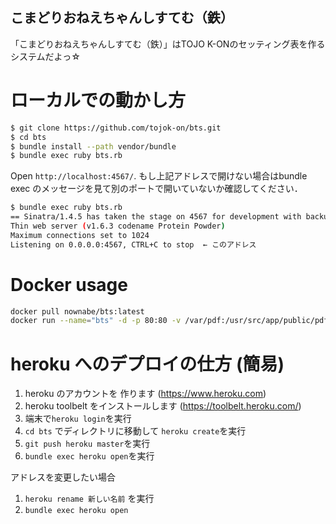 こまどりおねえちゃんしすてむ（鉄）
----

「こまどりおねえちゃんしすてむ（鉄）」はTOJO K-ONのセッティング表を作るシステムだよっ☆

# ローカルでの動かし方 

```bash
$ git clone https://github.com/tojok-on/bts.git
$ cd bts
$ bundle install --path vendor/bundle
$ bundle exec ruby bts.rb
```

Open `http://localhost:4567/`.
もし上記アドレスで開けない場合はbundle exec のメッセージを見て別のポートで開いていないか確認してください．

```bash
$ bundle exec ruby bts.rb                                                                                                                                      [23:14:21]
== Sinatra/1.4.5 has taken the stage on 4567 for development with backup from Thin
Thin web server (v1.6.3 codename Protein Powder)
Maximum connections set to 1024
Listening on 0.0.0.0:4567, CTRL+C to stop  ← このアドレス
```

# Docker usage

```bash
docker pull nownabe/bts:latest
docker run --name="bts" -d -p 80:80 -v /var/pdf:/usr/src/app/public/pdf nownabe/bts
```

# heroku へのデプロイの仕方 (簡易)

1. heroku のアカウントを 作ります (https://www.heroku.com)
2. heroku toolbelt をインストールします (https://toolbelt.heroku.com/)
3. 端末で`heroku login`を実行
4. `cd bts` でディレクトリに移動して `heroku create`を実行
6. `git push heroku master`を実行
7. `bundle exec heroku open`を実行

アドレスを変更したい場合

1. `heroku rename 新しい名前` を実行
2. `bundle exec heroku open`

